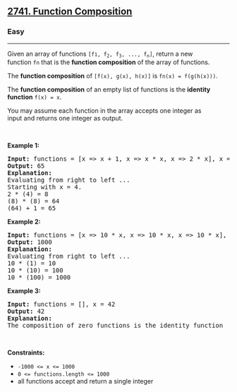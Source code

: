 <h2><a href="https://leetcode.com/problems/function-composition">2741. Function Composition</a></h2><h3>Easy</h3><hr><p>Given an array of functions <code>[f<span style="font-size: 10.8333px;">1</span>, f<sub>2</sub>, f<sub>3</sub>, ..., f<sub>n</sub>]</code>, return a new function <code>fn</code> that is the <strong>function composition</strong> of the array of functions.</p>

<p>The <strong>function composition</strong> of <code>[f(x), g(x), h(x)]</code> is <code>fn(x) = f(g(h(x)))</code>.</p>

<p>The <strong>function composition</strong> of an empty list of functions is the <strong>identity function</strong> <code>f(x) = x</code>.</p>

<p>You may assume each function in the array accepts one integer as input and returns one integer as output.</p>

<p> </p>
<p><strong class="example">Example 1:</strong></p>

<pre>
<strong>Input:</strong> functions = [x => x + 1, x => x * x, x => 2 * x], x = 4
<strong>Output:</strong> 65
<strong>Explanation:</strong>
Evaluating from right to left ...
Starting with x = 4.
2 * (4) = 8
(8) * (8) = 64
(64) + 1 = 65
</pre>

<p><strong class="example">Example 2:</strong></p>

<pre>
<strong>Input:</strong> functions = [x => 10 * x, x => 10 * x, x => 10 * x], x = 1
<strong>Output:</strong> 1000
<strong>Explanation:</strong>
Evaluating from right to left ...
10 * (1) = 10
10 * (10) = 100
10 * (100) = 1000
</pre>

<p><strong class="example">Example 3:</strong></p>

<pre>
<strong>Input:</strong> functions = [], x = 42
<strong>Output:</strong> 42
<strong>Explanation:</strong>
The composition of zero functions is the identity function</pre>

<p> </p>
<p><strong>Constraints:</strong></p>

<ul>
	<li><code><font face="monospace">-1000 <= x <= 1000</font></code></li>
	<li><code><font face="monospace">0 <= functions.length <= 1000</font></code></li>
	<li>all functions accept and return a single integer</li>
</ul>
